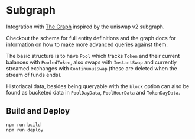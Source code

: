 # Subgraph
Integration with [The Graph](https://thegraph.com) inspired by the uniswap v2 subgraph.

Checkout the schema for full entity definitions and the graph docs for information on how to make
more advanced queries against them.

The basic structure is to have `Pool` which tracks `Token` and their current balances with `PooledToken`,
also swaps with `InstantSwap` and currently streamed exchanges with `ContinuousSwap` (these are
deleted when the stream of funds ends).

Historiacal data, besides being queryable with the `block` option can also be found as bucketed data
in `PoolDayData`, `PoolHourData` and `TokenDayData`.

## Build and Deploy
```
npm run build
npm run deploy
```
